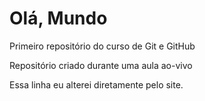 # Olá, Mundo
 Primeiro repositório do curso de Git e GitHub

Repositório criado durante uma aula ao-vivo

Essa linha eu alterei diretamente pelo site.
